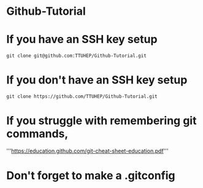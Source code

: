 # Github-Tutorial

# If you have an SSH key setup
```git clone git@github.com:TTUHEP/Github-Tutorial.git```

# If you don't have an SSH key setup
```git clone https://github.com/TTUHEP/Github-Tutorial.git```

# If you struggle with remembering git commands,
'''https://education.github.com/git-cheat-sheet-education.pdf'''

# Don't forget to make a .gitconfig

